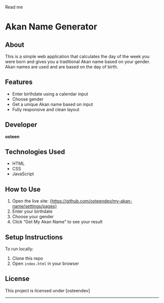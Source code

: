 Read me 
# Akan Name Generator

##  About
This is a simple web application that calculates the day of the week you were born and gives you a traditional Akan name based on your gender. Akan names are used  and are based on the day of birth.

##  Features
- Enter birthdate using a calendar input
- Choose gender
- Get a unique Akan name based on input
- Fully responsive and clean layout

##  Developer
**osteen**

##  Technologies Used
- HTML
- CSS
- JavaScript

##  How to Use
1. Open the live site: {https://github.com/osteendev/my-akan-name/settings/pages}
2. Enter your birthdate
3. Choose your gender
4. Click “Get My Akan Name” to see your result

##  Setup Instructions
To run locally:
1. Clone this repo
2. Open `index.html` in your browser

##  License
This project is licensed under [osteendev]

---
